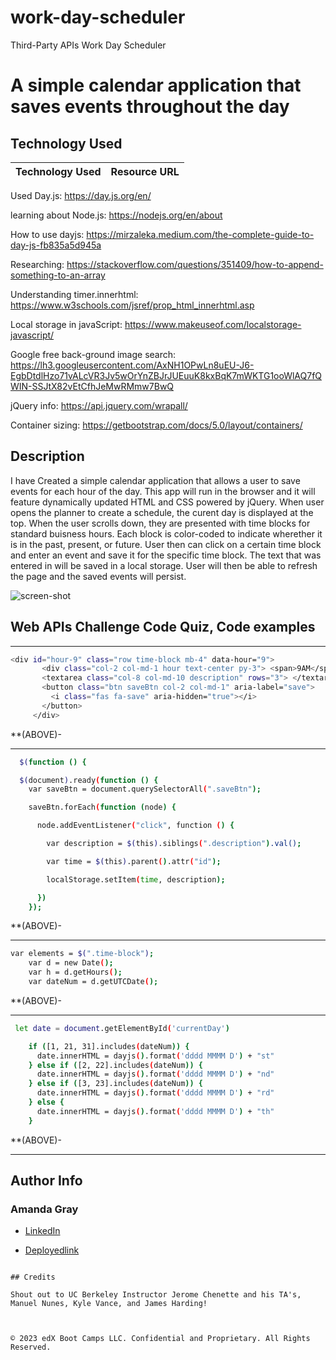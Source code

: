 # work-day-scheduler

Third-Party APIs Work Day Scheduler

# A simple calendar application that saves events throughout the day

## Technology Used 

| Technology Used         | Resource URL           | 
| ------------- |:-------------:| 

Used Day.js: https://day.js.org/en/

learning about Node.js: https://nodejs.org/en/about

How to use dayjs: https://mirzaleka.medium.com/the-complete-guide-to-day-js-fb835a5d945a

Researching: https://stackoverflow.com/questions/351409/how-to-append-something-to-an-array

Understanding timer.innerhtml: https://www.w3schools.com/jsref/prop_html_innerhtml.asp

Local storage in javaScript: https://www.makeuseof.com/localstorage-javascript/

Google free back-ground image search: https://lh3.googleusercontent.com/AxNH1OPwLn8uEU-J6-EgbDtdlHzo71vALcVR3Jv5wOrYnZBJrJUEuuK8kxBqK7mWKTG1ooWlAQ7fQWIN-SSJtX82vEtCfhJeMwRMmw7BwQ

jQuery info: https://api.jquery.com/wrapall/

Container sizing: https://getbootstrap.com/docs/5.0/layout/containers/




## Description 
I have Created a simple calendar application that allows a user to save events for each hour of the day. This app will run in the browser and it will feature dynamically updated HTML and CSS powered by jQuery. When user opens the planner to create a schedule, the curent day is displayed at the top. When the user scrolls down, they are presented with time blocks for standard buisness hours. Each block is color-coded to indicate wherether it is in the past, present, or future. User then can click on a certain time block and enter an event and save it for the specific time block. The text that was entered in will be saved in a local storage. User will then be able to refresh the page and the saved events will persist. 

 <img src="./assets/images/Screen Shot 2023-04-03 at 5.56.37 PM.png" alt="screen-shot">

## Web APIs Challenge Code Quiz, Code examples


--------------------------------------------------------------------------------------------------------------------------------------------------------

 ```sh
 <div id="hour-9" class="row time-block mb-4" data-hour="9">
        <div class="col-2 col-md-1 hour text-center py-3"> <span>9AM</span></div>
        <textarea class="col-8 col-md-10 description" rows="3"> </textarea>
        <button class="btn saveBtn col-2 col-md-1" aria-label="save">
          <i class="fas fa-save" aria-hidden="true"></i>
        </button>
      </div>
 ```

**(ABOVE)- 


--------------------------------------------------------------------------------------------------------------------------------------------------------
```sh
  $(function () {

  $(document).ready(function () {
    var saveBtn = document.querySelectorAll(".saveBtn");

    saveBtn.forEach(function (node) {

      node.addEventListener("click", function () {

        var description = $(this).siblings(".description").val();

        var time = $(this).parent().attr("id");

        localStorage.setItem(time, description);

      })
    });
```

**(ABOVE)- 

--------------------------------------------------------------------------------------------------------------------------------------------------------
```sh
var elements = $(".time-block");
    var d = new Date();
    var h = d.getHours();
    var dateNum = d.getUTCDate();
```
**(ABOVE)- 

---------------------------------------------------------------------------------------------------------------------------------------------------------
```sh
 let date = document.getElementById('currentDay')

    if ([1, 21, 31].includes(dateNum)) {
      date.innerHTML = dayjs().format('dddd MMMM D') + "st"
    } else if ([2, 22].includes(dateNum)) {
      date.innerHTML = dayjs().format('dddd MMMM D') + "nd"
    } else if ([3, 23].includes(dateNum)) {
      date.innerHTML = dayjs().format('dddd MMMM D') + "rd"
    } else {
      date.innerHTML = dayjs().format('dddd MMMM D') + "th"
    }
```
**(ABOVE)- 

---------------------------------------------------------------------------------------------------------------------------------------------------------
## Author Info

### Amanda Gray 

* [LinkedIn](https://www.linkedin.com/in/amanda-gray-831a65254/)

* [Deployedlink](https://berkeleycodingmomma.github.io/work-day-scheduler/)

```

## Credits

Shout out to UC Berkeley Instructor Jerome Chenette and his TA's, Manuel Nunes, Kyle Vance, and James Harding! 



© 2023 edX Boot Camps LLC. Confidential and Proprietary. All Rights Reserved.



